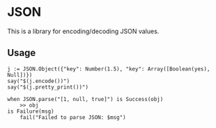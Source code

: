 # JSON

This is a library for encoding/decoding JSON values.

## Usage

```tomo
j := JSON.Object({"key": Number(1.5), "key": Array([Boolean(yes), Null])})
say("$(j.encode())")
say("$(j.pretty_print())")

when JSON.parse("[1, null, true]") is Success(obj)
    >> obj
is Failure(msg)
    fail("Failed to parse JSON: $msg")
```
